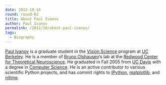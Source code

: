 ```yaml
---
date: 2012-10-16
round: round-02
title: About Paul Ivanov
author: Paul Ivanov
permalink: /2012/10/about-paul-ivanov/
tags:
  - Biography
---
```

[Paul Ivanov][1] is a graduate student in the [Vision Science][2] program at [UC Berkeley][3]. He is a member of [Bruno Olshausen][4]‘s lab at the [Redwood Center for Theoretical Neuroscience][5]. He graduated in Fall 2005 from [UC Davis][6] with a degree in [Computer Science][7]. He is an active contributor to various scientific Python projects, and has commit rights to [IPython][8], [matplotlib][9], and [nitime][10].

 [1]: http://pirsquared.org
 [2]: http://vision.berkeley.edu/
 [3]: http://www.berkeley.edu/
 [4]: http://redwood.berkeley.edu/bruno
 [5]: http://redwood.berkeley.edu/
 [6]: http://www.ucdavis.edu/
 [7]: http://cs.ucdavis.edu/
 [8]: http://ipython.org
 [9]: http://matplotlib.org/
 [10]: http://nipy.sourceforge.net/nitime/
